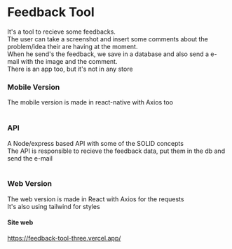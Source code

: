 # Feedback Tool
 It's a tool to recieve some feedbacks. <br>
 The user can take a screenshot and insert some comments about the problem/idea their are having at the moment. <br>
 When he send's the feedback, we save in a database and also send a e-mail with the image and the comment. <br>
 There is an app too, but it's not in any store

### Mobile Version
 The mobile version is made in react-native with Axios too <br><br>
 
### API
 A Node/express based API with some of the SOLID concepts <br>
 The API is responsible to recieve the feedback data, put them in the db and send the e-mail <br><br>

### Web Version 
 The web version is made in React with Axios for the requests <br>
 It's also using tailwind for styles

#### Site web
https://feedback-tool-three.vercel.app/
